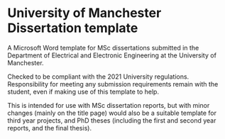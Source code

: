 # University of Manchester Dissertation template

A Microsoft Word template for MSc dissertations submitted in the Department of Electrical and Electronic Engineering at the University of Manchester. 

Checked to be compliant with the 2021 University regulations. Responsibility for meeting any submission requirements remain with the student, even if making use of this template to help.

This is intended for use with MSc dissertation reports, but with minor changes (mainly on the title page) would also be a suitable template for third year projects, and PhD theses (including the first and second year reports, and the final thesis).
